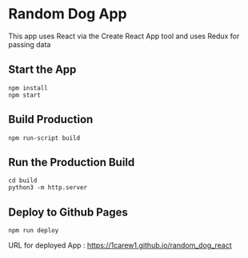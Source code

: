 # Random Dog App
This app uses React via the Create React App tool and uses Redux for passing data

## Start the App
```
npm install
npm start
```

## Build Production
```
npm run-script build
```

## Run the Production Build
```
cd build
python3 -m http.server
```

## Deploy to Github Pages
```
npm run deploy
```

URL for deployed App : https://1carew1.github.io/random_dog_react